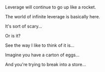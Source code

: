 Leverage will continue to go up like a rocket.

The world of infinite leverage is basically here.

It's sort of scary...

Or is it?

See the way I like to think of it is...

Imagine you have a carton of eggs...

And you're trying to break into a store...